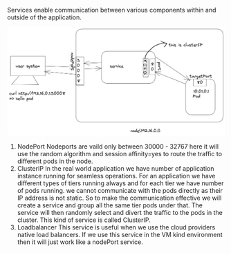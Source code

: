 Services enable communication between various components within and outside of the application.




![Alt text](image.png)





1. NodePort
    Nodeports are vaild only between 30000 - 32767
    here it will use the random algorithm and session affinity=yes to route the traffic to different pods in the node.
2. ClusterIP
    In the real world application we have number of application instance running for seamless operations. For an application we have different types of tiers running always and for each tier we have number of pods running. we cannot communicate with the pods directly as their IP address is not static. So to make the communication effective we will create a service and group all the same tier pods under that. The service will then randomly select and divert the traffic to the pods in the cluster. This kind of service is called ClusterIP.
3. Loadbalancer
     This service is useful when we use the cloud providers native load balancers. If we use this service in the VM kind environment then it will just work like a nodePort service.
